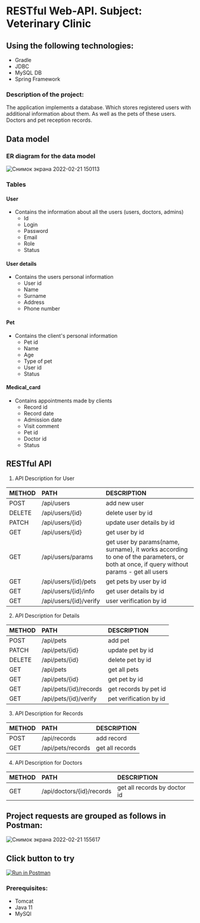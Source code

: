 # **RESTful Web-API. Subject: Veterinary Clinic**


## Using the following technologies:
- Gradle
- JDBC
- MySQL DB
- Spring Framework

### Description of the project:
The application implements a database. Which stores registered users with additional information about them. As well as the pets of these users. Doctors and pet reception records.

## Data model
### ER diagram for the data model
![Снимок экрана 2022-02-21 150113](https://user-images.githubusercontent.com/93032950/154951502-61dd83c4-132c-44c6-8e6e-9e1d7a1aee2f.png)

### Tables

#### User 
+ Contains the information about all the users (users, doctors, admins)
  + Id
  + Login
  + Password
  + Email
  + Role
  + Status

#### User details
+ Contains the users personal information
  + User id
  + Name
  + Surname
  + Address
  + Phone number


#### Pet
+ Contains the client's personal information
  + Pet id
  + Name
  + Age
  + Type of pet
  + User id
  + Status


#### Medical_card
+ Contains appointments made by clients
  + Record id
  + Record date
  + Admission date
  + Visit comment
  + Pet id
  + Doctor id
  + Status

## RESTful API

1. API Description for User

| METHOD	| PATH	| DESCRIPTION |
|:----|:----|:----------|
| POST | /api/users	| add new user |
| DELETE | /api/users/{id}	| delete user by id |
| PATCH | 	/api/users/{id}	| update user details by id |
| GET | /api/users/{id}	| get user by id |
| GET | /api/users/params	| get user by params(name, surname), it works according to one of the parameters, or both at once, if query without params - get all users |
| GET | /api/users/{id}/pets	| get pets by user by id |
| GET | /api/users/{id}/info	| get user details by id |
| GET | /api/users/{id}/verify | user verification by id |

2. API Description for Details

| METHOD	| PATH	| DESCRIPTION |
|:----|:----|:----------|
| POST | /api/pets | add pet |
| PATCH | /api/pets/{id} | update pet by id |
| DELETE | /api/pets/{id} | delete pet by id |
| GET | /api/pets | get all pets |
| GET | /api/pets/{id} | get pet by id |
| GET | /api/pets/{id}/records | get records by pet id |
| GET | /api/pets/{id}/verify | pet verification by id |

3. API Description for Records

| METHOD	| PATH	| DESCRIPTION |
|:----|:----|:----------|
| POST | /api/records | add record |
| GET | /api/pets/records | get all records |

4. API Description for Doctors

| METHOD	| PATH	| DESCRIPTION |
|:----|:----|:----------|
| GET | /api/doctors/{id}/records | get all records by doctor id |

## Project requests are grouped as follows in Postman:

![Снимок экрана 2022-02-21 155617](https://user-images.githubusercontent.com/93032950/154959475-6381777b-5abc-49f7-8648-65bf9fdda22b.png)

## Click button to try
[![Run in Postman](https://run.pstmn.io/button.svg)](https://app.getpostman.com/run-collection/18900246-6e7d9081-2d01-4a7d-ac69-c86e6f9a2fd4?action=collection%2Ffork&collection-url=entityId%3D18900246-6e7d9081-2d01-4a7d-ac69-c86e6f9a2fd4%26entityType%3Dcollection%26workspaceId%3D29a1b792-b6be-4d8e-b462-87cfcadcbc45)

### Prerequisites:
- Tomcat
- Java 11
- MySQl


